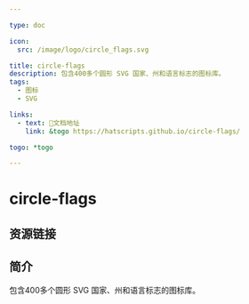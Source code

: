 ```yaml
---

type: doc

icon:
  src: /image/logo/circle_flags.svg

title: circle-flags
description: 包含400多个圆形 SVG 国家、州和语言标志的图标库。
tags:
  - 图标
  - SVG

links:
  - text: 📖文档地址
    link: &togo https://hatscripts.github.io/circle-flags/

togo: *togo

---
```


<ShowLogo />

# circle-flags

<ShowTags />

<ShowBreadcrumb />

## 资源链接

<ShowLinks />

## 简介

包含400多个圆形 SVG 国家、州和语言标志的图标库。

